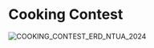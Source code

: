 # Cooking Contest
![COOKING_CONTEST_ERD_NTUA_2024](https://github.com/stasinosntaveas/masterchef/assets/135629766/8733d90c-db07-4460-a7af-3bfb5978caa1)
